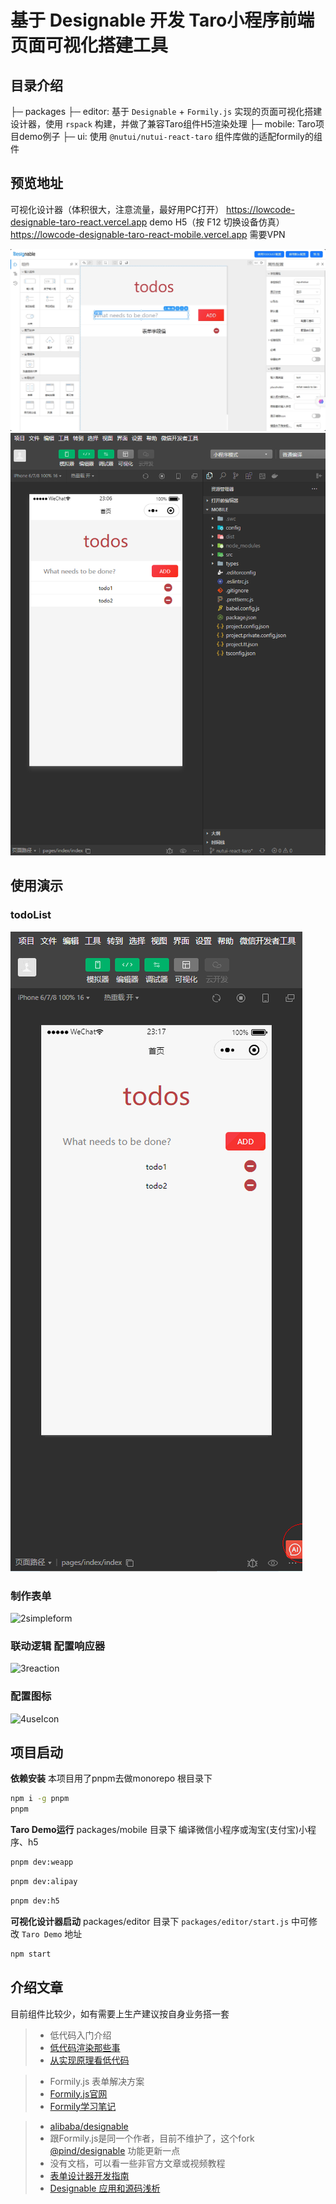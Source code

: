 # 基于 Designable 开发 Taro小程序前端页面可视化搭建工具

## 目录介绍

├─ packages
  ├─ editor: 基于 `Designable` + `Formily.js` 实现的页面可视化搭建设计器，使用 `rspack` 构建，并做了兼容Taro组件H5渲染处理
  ├─ mobile: Taro项目demo例子
  ├─ ui: 使用 `@nutui/nutui-react-taro` 组件库做的适配formily的组件

## 预览地址

可视化设计器（体积很大，注意流量，最好用PC打开） <https://lowcode-designable-taro-react.vercel.app>
demo H5（按 F12 切换设备仿真） <https://lowcode-designable-taro-react-mobile.vercel.app>
需要VPN

![editor](./showImage/editor.png)
![mobile](./showImage/mobile.png)

## 使用演示

### todoList

![1todolist](./showImage/gif/1readme/1todolist.gif)

### 制作表单

![2simpleform](./showImage/gif/1readme/2simpleform.gif)

### 联动逻辑 配置响应器

![3reaction](./showImage/gif/1readme/3reaction.gif)

### 配置图标

![4useIcon](./showImage/gif/1readme/4useIcon.gif)

## 项目启动

**依赖安装**
本项目用了pnpm去做monorepo
根目录下

```bash
npm i -g pnpm
pnpm
```

**Taro Demo运行**
packages/mobile 目录下
编译微信小程序或淘宝(支付宝)小程序、h5

```bash
pnpm dev:weapp
```

```bash
pnpm dev:alipay
```

```bash
pnpm dev:h5
```

**可视化设计器启动**
packages/editor 目录下
`packages/editor/start.js` 中可修改 `Taro Demo` 地址

```bash
npm start
```

## 介绍文章

目前组件比较少，如有需要上生产建议按自身业务搭一套

> - 低代码入门介绍
> - [低代码渲染那些事](https://zhuanlan.zhihu.com/p/540339437)
> - [从实现原理看低代码](https://zhuanlan.zhihu.com/p/451340998)

> - Formily.js 表单解决方案
> - [Formily.js官网](https://formilyjs.org/zh-CN/guide/learn-formily)
> - [Formily学习笔记](https://github.com/cgfeel/formily)

> - [alibaba/designable](https://github.com/alibaba/designable)
> - 跟Formily.js是同一个作者，目前不维护了，这个fork [@pind/designable](https://github.com/pindjs/designable) 功能更新一点
> - 没有文档，可以看一些非官方文章或视频教程
> - [表单设计器开发指南](https://formilyjs.org/zh-CN/guide/form-builder)
> - [Designable 应用和源码浅析](https://zhuanlan.zhihu.com/p/431263711)
